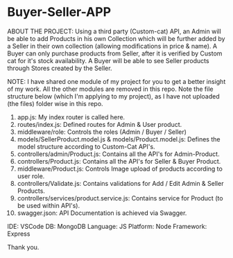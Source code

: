 # Buyer-Seller-APP

ABOUT THE PROJECT:
Using a third party (Custom-cat) API, an Admin will be able to add Products in his own Collection which will be further added by a Seller in their own collection (allowing modifications in price & name).
A Buyer can only purchase products from Seller, after it is verified by Custom cat for it's stock availability.
A Buyer will be able to see Seller products through Stores created by the Seller.


NOTE: I have shared one module of my project for you to get a better insight of my work. All the other modules are removed in this repo. 
Note the file structure below (which I'm applying to my project), as I have not uploaded (the files) folder wise in this repo.

1. app.js: My index router is called here.
2. routes/index.js: Defined routes for Admin & User product.
3. middleware/role: Controls the roles (Admin / Buyer / Seller)
4. models/SellerProduct.model.js & models/Product.model.js: Defines the model structure according to Custom-Cat API's.
5. controllers/admin/Product.js: Contains all the API's for Admin-Product.
6. controllers/Product.js: Contains all the API's for Seller & Buyer Product.
7. middleware/Product.js: Controls Image upload of products according to user role.
8. controllers/Validate.js: Contains validations for Add / Edit Admin & Seller Products.
9. controllers/services/product.service.js: Contains service for Product (to be used within API's).
10. swagger.json: API Documentation is achieved via Swagger.

IDE: VSCode
DB: MongoDB
Language: JS
Platform: Node
Framework: Express

Thank you.

